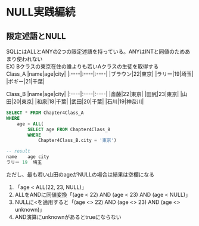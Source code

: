 # NULL実践編続
## 限定述語とNULL
SQLにはALLとANYの2つの限定述語を持っている。ANYはINTと同値のためあまり使われない  
EX) Bクラスの東京在住の誰よりも若いAクラスの生徒を取得する  
Class_A
|name|age|city|
|:----|:----|:----|
|ブラウン|22|東京|
|ラリー|19|埼玉|
|ボギー|21|千葉|

Class_B
|name|age|city|
|:----|:----|:----|
|斎藤|22|東京|
|田尻|23|東京|
|山田|20|東京|
|和泉|18|千葉|
|武田|20|千葉|
|石川|19|神奈川|

``` sql
SELECT * FROM Chapter4Class_A
WHERE
	age < ALL(
		SELECT age FROM Chapter4Class_B
		WHERE
			Chapter4Class_B.city = '東京')

-- result
name	age	city
ラリー	19	埼玉
```
ただし、最も若い山田のageがNULLの場合は結果は空欄になる  
1. 「age < ALL(22, 23, NULL)」
1. ALLをANDに同値変換「(age < 22) AND (age < 23) AND (age < NULL)」
1. NULLに<を適用すると「(age <> 22) AND (age <> 23) AND (age <> unknown)」
1. AND演算にunknownがあるとtrueにならない
